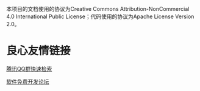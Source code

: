 本项目的文档使用的协议为Creative Commons Attribution-NonCommercial 4.0 International Public License；代码使用的协议为Apache License Version 2.0。


 # 良心友情链接

[腾讯QQ群快速检索](http://u.720life.cn/s/8cf73f7c)

[软件免费开发论坛](http://u.720life.cn/s/bbb01dc0)
